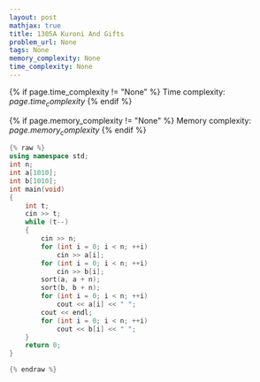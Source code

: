 ```yaml
---
layout: post
mathjax: true
title: 1305A Kuroni And Gifts
problem_url: None
tags: None
memory_complexity: None
time_complexity: None
---
```




{% if page.time_complexity != "None" %}
Time complexity: ${{ page.time_complexity }}$
{% endif %}

{% if page.memory_complexity != "None" %}
Memory complexity: ${{ page.memory_complexity }}$
{% endif %}

```cpp
{% raw %}
using namespace std;
int n;
int a[1010];
int b[1010];
int main(void)
{
    int t;
    cin >> t;
    while (t--)
    {
        cin >> n;
        for (int i = 0; i < n; ++i)
            cin >> a[i];
        for (int i = 0; i < n; ++i)
            cin >> b[i];
        sort(a, a + n);
        sort(b, b + n);
        for (int i = 0; i < n; ++i)
            cout << a[i] << " ";
        cout << endl;
        for (int i = 0; i < n; ++i)
            cout << b[i] << " ";
    }
    return 0;
}

{% endraw %}
```